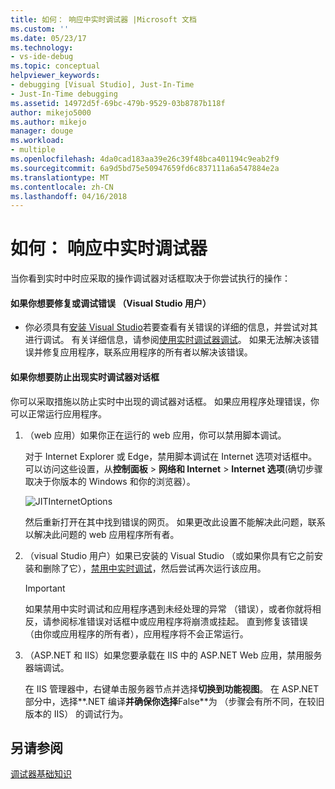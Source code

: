 ```yaml
---
title: 如何： 响应中实时调试器 |Microsoft 文档
ms.custom: ''
ms.date: 05/23/17
ms.technology:
- vs-ide-debug
ms.topic: conceptual
helpviewer_keywords:
- debugging [Visual Studio], Just-In-Time
- Just-In-Time debugging
ms.assetid: 14972d5f-69bc-479b-9529-03b8787b118f
author: mikejo5000
ms.author: mikejo
manager: douge
ms.workload:
- multiple
ms.openlocfilehash: 4da0cad183aa39e26c39f48bca401194c9eab2f9
ms.sourcegitcommit: 6a9d5bd75e50947659fd6c837111a6a547884e2a
ms.translationtype: MT
ms.contentlocale: zh-CN
ms.lasthandoff: 04/16/2018
---
```

# <a name="how-to-respond-to-the-just-in-time-debugger"></a>如何： 响应中实时调试器

当你看到实时中时应采取的操作调试器对话框取决于你尝试执行的操作：

#### <a name="if-you-want-to-fix-or-debug-the-error-visual-studio-users"></a>如果你想要修复或调试错误 （Visual Studio 用户）

- 你必须具有[安装 Visual Studio](https://www.microsoft.com/en-us/download/details.aspx?id=48146)若要查看有关错误的详细的信息，并尝试对其进行调试。 有关详细信息，请参阅[使用实时调试器调试](../debugger/debug-using-the-just-in-time-debugger.md)。 如果无法解决该错误并修复应用程序，联系应用程序的所有者以解决该错误。

#### <a name="if-you-want-to-prevent-the-just-in-time-debugger-dialog-box-from-appearing"></a>如果你想要防止出现实时调试器对话框

你可以采取措施以防止实时中出现的调试器对话框。 如果应用程序处理错误，你可以正常运行应用程序。

1. （web 应用）如果你正在运行的 web 应用，你可以禁用脚本调试。

    对于 Internet Explorer 或 Edge，禁用脚本调试在 Internet 选项对话框中。 可以访问这些设置，从**控制面板** > **网络和 Internet** > **Internet 选项**(确切步骤取决于你版本的 Windows 和你的浏览器）。

    ![JITInternetOptions](../debugger/media/jitinternetoptions.png "JITInternetOptions")

    然后重新打开在其中找到错误的网页。 如果更改此设置不能解决此问题，联系以解决此问题的 web 应用程序所有者。

3. （visual Studio 用户）如果已安装的 Visual Studio （或如果你具有它之前安装和删除了它），[禁用中实时调试](../debugger/debug-using-the-just-in-time-debugger.md)，然后尝试再次运行该应用。

    > [!IMPORTANT]
    > 如果禁用中实时调试和应用程序遇到未经处理的异常 （错误），或者你就将相反，请参阅标准错误对话框中或应用程序将崩溃或挂起。 直到修复该错误 （由你或应用程序的所有者），应用程序将不会正常运行。

2. （ASP.NET 和 IIS）如果您要承载在 IIS 中的 ASP.NET Web 应用，禁用服务器端调试。

    在 IIS 管理器中，右键单击服务器节点并选择**切换到功能视图**。 在 ASP.NET 部分中，选择**.NET 编译**并确保你选择**False**为 （步骤会有所不同，在较旧版本的 IIS） 的调试行为。
  
## <a name="see-also"></a>另请参阅    
 [调试器基础知识](../debugger/debugger-basics.md)   
